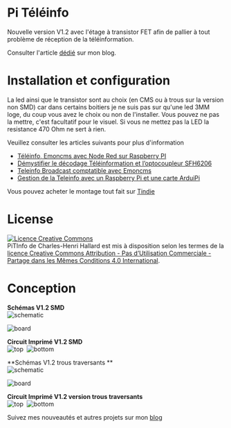 Pi Téléinfo
===========

Nouvelle version V1.2 avec l'étage à transistor FET afin de pallier à tout problème de réception de la téléinformation. 

Consulter l'article [dédié][10] sur mon blog.


Installation et configuration
==============================

La led ainsi que le transistor sont au choix (en CMS ou à trous sur la version non SMD) car dans certains boitiers je ne suis pas sur qu'une led 3MM loge, du coup vous avez le choix ou non de l'installer. Vous pouvez ne pas la mettre, c'est facultatif pour le visuel. Si vous ne mettez pas la LED la resistance 470 Ohm ne sert à rien.

Veuillez consulter les articles suivants pour plus d'information

* [Téléinfo, Emoncms avec Node Red sur Raspberry PI][1]
* [Démystifier le décodage Téléinformation et l’optocoupleur SFH6206][8]
* [Teleinfo Broadcast comptatible avec Emoncms][3]
* [Gestion de la Teleinfo avec un Raspberry Pi et une carte ArduiPi][9]

Vous pouvez acheter le montage tout fait sur [Tindie][6]

License
=======

<a rel="license" href="http://creativecommons.org/licenses/by-nc-sa/4.0/"><img alt="Licence Creative Commons" style="border-width:0" src="https://i.creativecommons.org/l/by-nc-sa/4.0/88x31.png" /></a><br /><span xmlns:dct="http://purl.org/dc/terms/" property="dct:title">PiTInfo</span> de <span xmlns:cc="http://creativecommons.org/ns#" property="cc:attributionName">Charles-Henri Hallard</span> est mis à disposition selon les termes de la <a rel="license" href="http://creativecommons.org/licenses/by-nc-sa/4.0/">licence Creative Commons Attribution - Pas d’Utilisation Commerciale - Partage dans les Mêmes Conditions 4.0 International</a>.

Conception
==========

**Schémas V1.2 SMD**  
![schematic](https://raw.githubusercontent.com/hallard/teleinfo/master/PiTInfo/PiTlnfo-V1.2-smd-sch.png)

![board]( https://raw.githubusercontent.com/hallard/teleinfo/master/PiTInfo/PiTlnfo-V1.2-smd-brd.png )

**Circuit Imprimé V1.2 SMD**  
![top](https://raw.githubusercontent.com/hallard/teleinfo/master/PiTInfo/PiTlnfo-V1.2-smd-top.png)&nbsp;&nbsp;![bottom](https://raw.githubusercontent.com/hallard/teleinfo/master/PiTInfo/PiTlnfo-V1.2-smd-bottom.png)

**Schémas V1.2 trous traversants **  
![schematic](https://raw.githubusercontent.com/hallard/teleinfo/master/PiTInfo/PiTlnfo-V1.2-sch.png)

![board]( https://raw.githubusercontent.com/hallard/teleinfo/master/PiTInfo/PiTlnfo-V1.2-brd.png )

**Circuit Imprimé V1.2 version trous traversants**  
![top](https://raw.githubusercontent.com/hallard/teleinfo/master/PiTInfo/PiTlnfo-V1.2-top.png)&nbsp;&nbsp;![bottom](https://raw.githubusercontent.com/hallard/teleinfo/master/PiTInfo/PiTlnfo-V1.2-bottom.png)


Suivez mes nouveautés et autres projets sur mon [blog][4] 

[1]: http://hallard.me/pitinfo/
[2]: http://hallard.me/arduipi-the-shield-that-brings-arduino-to-raspberry-pi/
[3]: http://hallard.me/teleinfo-emoncms/
[4]: http://hallard.me
[5]: http://hallard.me/teleinfo/
[6]: https://www.tindie.com/products/Hallard/pitinfo/
[7]: http://hallard.me/teleinfo/
[8]: http://hallard.me/demystifier-la-teleinfo/
[9]: http://hallard.me/gestion-de-la-teleinfo-avec-un-raspberry-pi-et-une-carte-arduipi/
[10]: http://hallard.me/pitinfov12/
